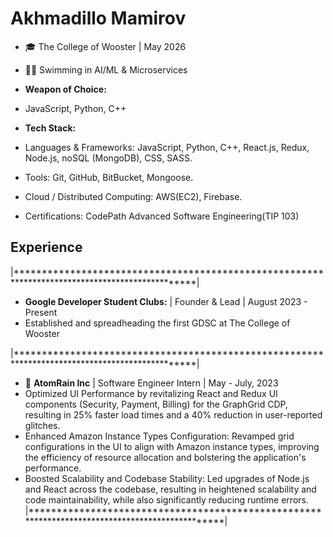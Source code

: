 # Akhmadillo Mamirov

- 🎓 The College of Wooster | May 2026

- 🏊‍♂️ Swimming in AI/ML & Microservices

- **Weapon of Choice:**
- JavaScript, Python, C++
  
- **Tech Stack:**
- Languages & Frameworks: JavaScript, Python, C++, React.js, Redux, Node.js, noSQL (MongoDB), CSS, SASS.
- Tools: Git, GitHub, BitBucket, Mongoose.
- Cloud / Distributed Computing: AWS(EC2), Firebase.
- Certifications: CodePath Advanced Software Engineering(TIP 103)

## Experience
|************************************************************************************************|
- **Google Developer Student Clubs:** | Founder & Lead | August 2023 - Present
- Established and spreadheading the first GDSC at The College of Wooster

  
|************************************************************************************************|
- 💼 **AtomRain Inc** | Software Engineer Intern | May - July, 2023
- Optimized UI Performance by revitalizing React and Redux UI components (Security, Payment, Billing) for the
GraphGrid CDP, resulting in 25% faster load times and a 40% reduction in user-reported glitches.
- Enhanced Amazon Instance Types Configuration: Revamped grid configurations in the UI to align with Amazon
instance types, improving the efficiency of resource allocation and bolstering the application's performance.
- Boosted Scalability and Codebase Stability: Led upgrades of Node.js and React across the codebase, resulting in
heightened scalability and code maintainability, while also significantly reducing runtime errors.
|************************************************************************************************|
